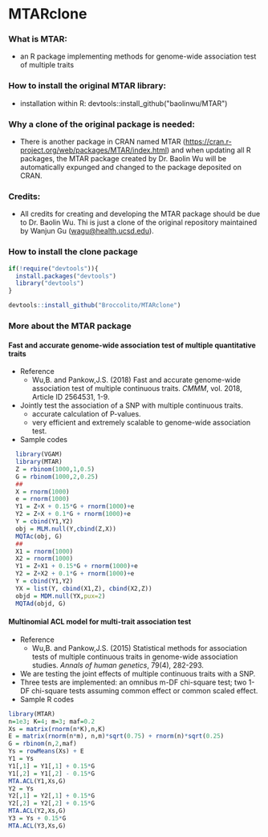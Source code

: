# MTARclone
### What is MTAR:

  - an R package implementing methods for genome-wide association test of multiple traits

### How to install the original MTAR library:

  - installation within R: devtools::install_github("baolinwu/MTAR")

### Why a clone of the original package is needed:

- There is another package in CRAN named MTAR (https://cran.r-project.org/web/packages/MTAR/index.html) and when updating all R packages, the MTAR package created by Dr. Baolin Wu will be automatically expunged and changed to the package deposited on CRAN.

### Credits:

- All credits for creating and developing the MTAR package should be due to Dr. Baolin Wu. Thi is just a clone of the original repository maintained by Wanjun Gu (wagu@health.ucsd.edu).



### How to install the clone package

```R
if(!require("devtools")){
  install.packages("devtools")
  library("devtools")
}

devtools::install_github("Broccolito/MTARclone")
```



### More about the MTAR package

#### Fast and accurate genome-wide association test of multiple quantitative traits

  - Reference
    - Wu,B. and Pankow,J.S. (2018) Fast and accurate genome-wide association test of multiple continuous traits. *CMMM*, vol. 2018, Article ID 2564531, 1-9.
  - Jointly test the association of a SNP with multiple continuous traits.
    - accurate calculation of P-values.
    - very efficient and extremely scalable to genome-wide association test.
  - Sample codes

```r
  library(VGAM)
  library(MTAR)
  Z = rbinom(1000,1,0.5)
  G = rbinom(1000,2,0.25)
  ##
  X = rnorm(1000)
  e = rnorm(1000)
  Y1 = Z+X + 0.15*G + rnorm(1000)+e
  Y2 = Z+X + 0.1*G + rnorm(1000)+e
  Y = cbind(Y1,Y2)
  obj = MLM.null(Y,cbind(Z,X))
  MQTAc(obj, G)
  ##
  X1 = rnorm(1000)
  X2 = rnorm(1000)
  Y1 = Z+X1 + 0.15*G + rnorm(1000)+e
  Y2 = Z+X2 + 0.1*G + rnorm(1000)+e
  Y = cbind(Y1,Y2)
  YX = list(Y, cbind(X1,Z), cbind(X2,Z))
  objd = MDM.null(YX,pux=2)
  MQTAd(objd, G)
```



#### Multinomial ACL model for multi-trait association test

 - Reference
   - Wu,B. and Pankow,J.S. (2015) Statistical methods for association tests of multiple continuous traits in genome-wide association studies. *Annals of human genetics*, 79(4), 282-293.
 - We are testing the joint effects of multiple continuous traits with a SNP.
 - Three tests are implemented: an omnibus m-DF chi-square test; two 1-DF chi-square tests assuming common effect or common scaled effect.
 - Sample R codes

```R
library(MTAR)
n=1e3; K=4; m=3; maf=0.2
Xs = matrix(rnorm(n*K),n,K)
E = matrix(rnorm(n*m), n,m)*sqrt(0.75) + rnorm(n)*sqrt(0.25)
G = rbinom(n,2,maf)
Ys = rowMeans(Xs) + E
Y1 = Ys
Y1[,1] = Y1[,1] + 0.15*G
Y1[,2] = Y1[,2] - 0.15*G
MTA.ACL(Y1,Xs,G)
Y2 = Ys
Y2[,1] = Y2[,1] + 0.15*G
Y2[,2] = Y2[,2] + 0.15*G
MTA.ACL(Y2,Xs,G)
Y3 = Ys + 0.15*G
MTA.ACL(Y3,Xs,G)
```

